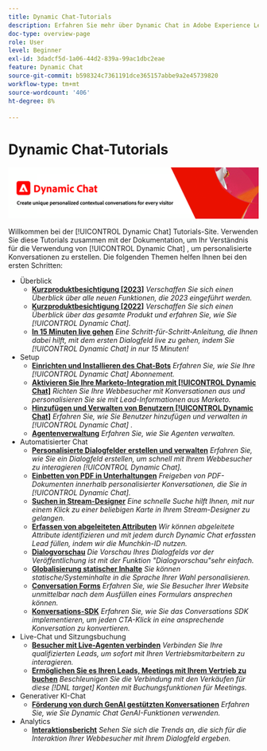 ```yaml
---
title: Dynamic Chat-Tutorials
description: Erfahren Sie mehr über Dynamic Chat in Adobe Experience League. Verwenden Sie diese Tutorials zusammen mit der Dokumentation, um Ihr Verständnis dafür zu verbessern, wie Sie mit Dynamic Chat personalisierte Konversationen erstellen können.
doc-type: overview-page
role: User
level: Beginner
exl-id: 3dadcf5d-1a06-44d2-839a-99ac1dbc2eae
feature: Dynamic Chat
source-git-commit: b598324c7361191dce365157abbe9a2e45739820
workflow-type: tm+mt
source-wordcount: '406'
ht-degree: 8%

---
```


# Dynamic Chat-Tutorials

![](assets/dynamic-chat-header.png)

Willkommen bei der [!UICONTROL Dynamic Chat]  Tutorials-Site. Verwenden Sie diese Tutorials zusammen mit der Dokumentation, um Ihr Verständnis für die Verwendung von [!UICONTROL Dynamic Chat]  , um personalisierte Konversationen zu erstellen. Die folgenden Themen helfen Ihnen bei den ersten Schritten:

* Überblick
   * **[Kurzproduktbesichtigung [2023]](product-tour.md)**
     *Verschaffen Sie sich einen Überblick über alle neuen Funktionen, die 2023 eingeführt werden.*
   * **[Kurzproduktbesichtigung [2022]](product-tour.md)**
     *Verschaffen Sie sich einen Überblick über das gesamte Produkt und erfahren Sie, wie Sie [!UICONTROL Dynamic Chat].*
   * **[In 15 Minuten live gehen](go-live-in-15-minutes.md)**
     *Eine Schritt-für-Schritt-Anleitung, die Ihnen dabei hilft, mit dem ersten Dialogfeld live zu gehen, indem Sie [!UICONTROL Dynamic Chat]  in nur 15 Minuten!*
* Setup
   * **[Einrichten und Installieren des Chat-Bots](setup.md)**
     *Erfahren Sie, wie Sie Ihre [!UICONTROL Dynamic Chat]  Abonnement.*
   * **[Aktivieren Sie Ihre Marketo-Integration mit [!UICONTROL Dynamic Chat]](marketo-integration.md)**
     *Richten Sie Ihre Webbesucher mit Konversationen aus und personalisieren Sie sie mit Lead-Informationen aus Marketo.*
   * **[Hinzufügen und Verwalten von Benutzern [!UICONTROL Dynamic Chat]](user-management.md)**
     *Erfahren Sie, wie Sie Benutzer hinzufügen und verwalten in [!UICONTROL Dynamic Chat] .*
   * **[Agentenverwaltung](agent-management.md)**
     *Erfahren Sie, wie Sie Agenten verwalten.*
* Automatisierter Chat
   * **[Personalisierte Dialogfelder erstellen und verwalten](dialogue-management.md)**
     *Erfahren Sie, wie Sie ein Dialogfeld erstellen, um schnell mit Ihrem Webbesucher zu interagieren [!UICONTROL Dynamic Chat].*
   * **[Einbetten von PDF in Unterhaltungen](document-cloud-integration.md)**
     *Freigeben von PDF-Dokumenten innerhalb personalisierter Konversationen, die Sie in [!UICONTROL Dynamic Chat].*
   * **[Suchen in Stream-Designer](search-in-stream-designer.md)**
     *Eine schnelle Suche hilft Ihnen, mit nur einem Klick zu einer beliebigen Karte in Ihrem Stream-Designer zu gelangen.*
   * **[Erfassen von abgeleiteten Attributen](capture-inferred-attributes.md)**
     *Wir können abgeleitete Attribute identifizieren und mit jedem durch Dynamic Chat erfassten Lead füllen, indem wir die Munchkin-ID nutzen.*
   * **[Dialogvorschau](dialogue-preview.md)**
     *Die Vorschau Ihres Dialogfelds vor der Veröffentlichung ist mit der Funktion &quot;Dialogvorschau&quot;sehr einfach.*
   * **[Globalisierung statischer Inhalte](globalization-of-static-content.md)**
     *Sie können statische/Systeminhalte in die Sprache Ihrer Wahl personalisieren.*
   * **[Conversation Forms](conversational-forms.md)**
     *Erfahren Sie, wie Sie Besucher Ihrer Website unmittelbar nach dem Ausfüllen eines Formulars ansprechen können.*
   * **[Konversations-SDK](conversations-sdk.md)**
     *Erfahren Sie, wie Sie das Conversations SDK implementieren, um jeden CTA-Klick in eine ansprechende Konversation zu konvertieren.*
* Live-Chat und Sitzungsbuchung
   * **[Besucher mit Live-Agenten verbinden](connect-visitors-to-live-agents.md)**
     *Verbinden Sie Ihre qualifizierten Leads, um sofort mit Ihren Vertriebsmitarbeitern zu interagieren.*
   * **[Ermöglichen Sie es Ihren Leads, Meetings mit Ihrem Vertrieb zu buchen](meeting-booking.md)**
     *Beschleunigen Sie die Verbindung mit den Verkäufen für diese [!DNL target] Konten mit Buchungsfunktionen für Meetings.*
* Generativer KI-Chat
   * **[Förderung von durch GenAI gestützten Konversationen](gen-ai-features.md)**
     *Erfahren Sie, wie Sie Dynamic Chat GenAI-Funktionen verwenden.*
* Analytics
   * **[Interaktionsbericht](engagement-report.md)**
     *Sehen Sie sich die Trends an, die sich für die Interaktion Ihrer Webbesucher mit Ihrem Dialogfeld ergeben.*

